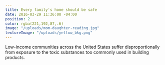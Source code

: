 ```yaml
---
title: Every family's home should be safe
date: 2016-03-29 11:36:00 -04:00
position: 2
color: rgba(221,192,87,.6)
image: "/uploads/mom-daughter-reading.jpg"
textureImage: "/uploads/yellow_bkg.png"
---
```


Low-income communities across the United States suffer disproportionally from exposure to the toxic substances too commonly used in building products.
